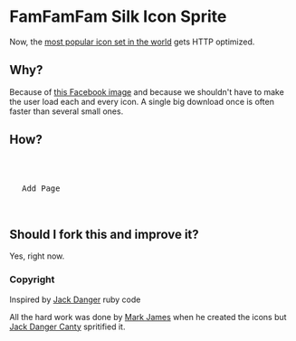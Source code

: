 # FamFamFam Silk Icon Sprite

Now, the [most popular icon set in the world](http://www.famfamfam.com/lab/icons/silk/) gets HTTP optimized.

## Why?

Because of [this Facebook image](http://static.ak.fbcdn.net/rsrc.php/zEZ1P/hash/4mxpf6vf.png) and because we shouldn't have to make the user load each and every icon. A single big download once is often faster than several small ones.

## How?

<pre>
<cfset SilkIconHelper = createObject("component","SilkIconHelper").init()>
<cfoutput>
	<div style="#SilkIconHelper.silk_icon('page_edit')#;padding:0 0 0 22px">Add Page</div>
</cfoutput>
</pre>

## Should I fork this and improve it?

Yes, right now.

### Copyright

Inspired by [Jack Danger](https://github.com/JackDanger) ruby code

All the hard work was done by [Mark James](http://www.famfamfam.com/lab/icons/silk/) when
he created the icons but [Jack Danger Canty](http://jåck.com) spritified it. 
